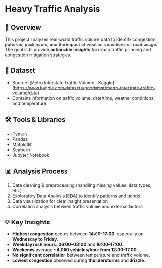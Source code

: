 # Heavy Traffic Analysis

## 📌 Overview
This project analyzes real-world traffic volume data to identify congestion patterns, peak hours, and the impact of weather conditions on road usage.  
The goal is to provide **actionable insights** for urban traffic planning and congestion mitigation strategies.

## 📂 Dataset
- Source: [Metro Interstate Traffic Volume - Kaggle] (https://www.kaggle.com/datasets/pooriamst/metro-interstate-traffic-volume/data)
- Contains information on traffic volume, date/time, weather conditions, and temperature.  

## 🛠 Tools & Libraries
- Python  
- Pandas  
- Matplotlib  
- Seaborn  
- Jupyter Notebook

## 📊 Analysis Process
1. Data cleaning & preprocessing (handling missing values, data types, etc.)
2. Exploratory Data Analysis (EDA) to identify patterns and trends
3. Data visualization for clear insight presentation
4. Correlation analysis between traffic volume and external factors

## 💡 Key Insights
- **Highest congestion** occurs between **14:00–17:00**, especially on **Wednesday to Friday**.
- **Weekday rush hours**: **06:00–08:00** and **16:00–17:00**.
- **Weekends** average **~4,000 vehicles/hour from 12:00–17:00**.
- **No significant correlation** between temperature and traffic volume.
- **Lowest congestion** observed during **thunderstorms** and **drizzle**.

